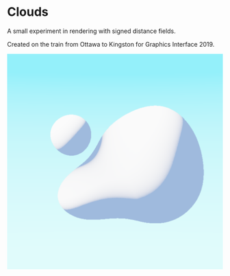 # Clouds

A small experiment in rendering with signed distance fields.

Created on the train from Ottawa to Kingston for Graphics Interface 2019.

<img src="https://github.com/davepagurek/sdf-clouds/blob/master/img/cloud.png?raw=true" />
